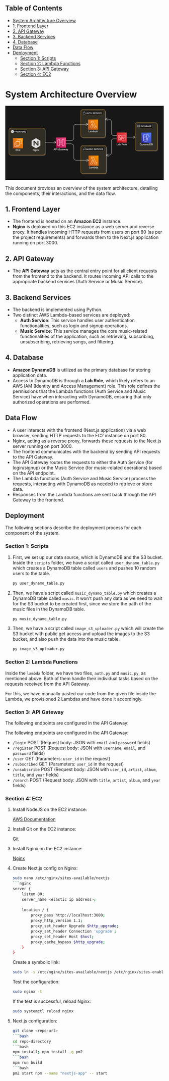 ## Table of Contents

- [System Architecture Overview](#system-architecture-overview)
- [1. Frontend Layer](#1-frontend-layer)
- [2. API Gateway](#2-api-gateway)
- [3. Backend Services](#3-backend-services)
- [4. Database](#4-database)
- [Data Flow](#data-flow)
- [Deployment](#deployment)
  - [Section 1: Scripts](#section-1-scripts)
  - [Section 2: Lambda Functions](#section-2-lambda-functions)
  - [Section 3: API Gateway](#section-3-api-gateway)
  - [Section 4: EC2](#section-4-ec2)

# System Architecture Overview

![Architecture](./images/architecture.png)

This document provides an overview of the system architecture, detailing the components, their interactions, and the data flow.

## 1. Frontend Layer

- The frontend is hosted on an **Amazon EC2** instance.
- **Nginx** is deployed on this EC2 instance as a web server and reverse proxy. It handles incoming HTTP requests from users on port 80 (as per the project requirements) and forwards them to the Next.js application running on port 3000.

## 2. API Gateway

- The **API Gateway** acts as the central entry point for all client requests from the frontend to the backend. It routes incoming API calls to the appropriate backend services (Auth Service or Music Service).

## 3. Backend Services

- The backend is implemented using Python.
- Two distinct AWS Lambda-based services are deployed:
  - **Auth Service**: This service handles user authentication functionalities, such as login and signup operations.
  - **Music Service**: This service manages the core music-related functionalities of the application, such as retrieving, subscribing, unsubscribing, retrieving songs, and filtering.

## 4. Database

- **Amazon DynamoDB** is utilized as the primary database for storing application data.
- Access to DynamoDB is through a **Lab Role**, which likely refers to an AWS IAM (Identity and Access Management) role. This role defines the permissions that the Lambda functions (Auth Service and Music Service) have when interacting with DynamoDB, ensuring that only authorized operations are performed.

## Data Flow

- A user interacts with the frontend (Next.js application) via a web browser, sending HTTP requests to the EC2 instance on port 80.
- Nginx, acting as a reverse proxy, forwards these requests to the Next.js server running on port 3000.
- The frontend communicates with the backend by sending API requests to the API Gateway.
- The API Gateway routes the requests to either the Auth Service (for login/signup) or the Music Service (for music-related operations) based on the API endpoint.
- The Lambda functions (Auth Service and Music Service) process the requests, interacting with DynamoDB as needed to retrieve or store data.
- Responses from the Lambda functions are sent back through the API Gateway to the frontend.

## Deployment

The following sections describe the deployment process for each component of the system.

### Section 1: Scripts

1.  First, we set up our data source, which is DynamoDB and the S3 bucket.
    Inside the `scripts` folder, we have a script called `user_dynamo_table.py` which creates a DynamoDB table called `users` and pushes 10 random users to the table.

    ```bash
    py user_dynamo_table.py
    ```

2.  Then, we have a script called `music_dynamo_table.py` which creates a DynamoDB table called `music`. It won't push any data as we need to wait for the S3 bucket to be created first, since we store the path of the music files in the DynamoDB table.

    ```bash
    py music_dynamo_table.py
    ```

3.  Then, we have a script called `image_s3_uploader.py` which will create the S3 bucket with public get access and upload the images to the S3 bucket, and also push the data into the music table.

    ```bash
    py image_s3_uploader.py
    ```

### Section 2: Lambda Functions

Inside the `lambda` folder, we have two files, `auth.py` and `music.py`, as mentioned above. Both of them handle their individual tasks based on the requests received from the API Gateway.

For this, we have manually pasted our code from the given file inside the Lambda, we provisioned 2 Lambdas and have done it accordingly.

### Section 3: API Gateway

The following endpoints are configured in the API Gateway:

The following endpoints are configured in the API Gateway:

- `/login` POST (Request body: JSON with `email` and `password` fields)
- `/register` POST (Request body: JSON with `username`, `email`, and `password` fields)
- `/user` GET (Parameters: `user_id` in the request)
- `/subscribed` GET (Parameters: `user_id` in the request)
- `/unsubscribe` POST (Request body: JSON with `user_id`, `artist`, `album`, `title`, and `year` fields)
- `/search` POST (Request body: JSON with `title`, `artist`, `album`, and `year` fields)

### Section 4: EC2

1.  Install NodeJS on the EC2 instance:

    [AWS Documentation](https://docs.aws.amazon.com/sdk-for-javascript/v2/developer-guide/setting-up-node-on-ec2-instance.html)

2.  Install Git on the EC2 instance:

    [Git](https://srinirallabandi.medium.com/install-and-configure-git-in-linux-ec2-instance-41cb5921fbf3)

3.  Install Nginx on the EC2 instance:

    [Nginx](https://ubuntu.com/tutorials/install-and-configure-nginx#2-installing-nginx)

4.  Create Next.js config on Nginx:

    ````bash
    sudo nano /etc/nginx/sites-available/nextjs
    ```nginx
    server {
        listen 80;
        server_name <elastic ip address>;

        location / {
            proxy_pass http://localhost:3000;
            proxy_http_version 1.1;
            proxy_set_header Upgrade $http_upgrade;
            proxy_set_header Connection 'upgrade';
            proxy_set_header Host $host;
            proxy_cache_bypass $http_upgrade;
        }
    }
    ````

    Create a symbolic link:

    ```bash
    sudo ln -s /etc/nginx/sites-available/nextjs /etc/nginx/sites-enabled/
    ```

    Test the configuration:

    ```bash
    sudo nginx -t
    ```

    If the test is successful, reload Nginx:

    ```bash
    sudo systemctl reload nginx
    ```

5.  Next.js configuration:

    ````bash
    git clone <repo-url>
    ```bash
    cd repo-directory
    ```bash
    npm install; npm install -g pm2
    ```bash
    npm run build
    ```bash
    pm2 start npm --name "nextjs-app" -- start
    ````
